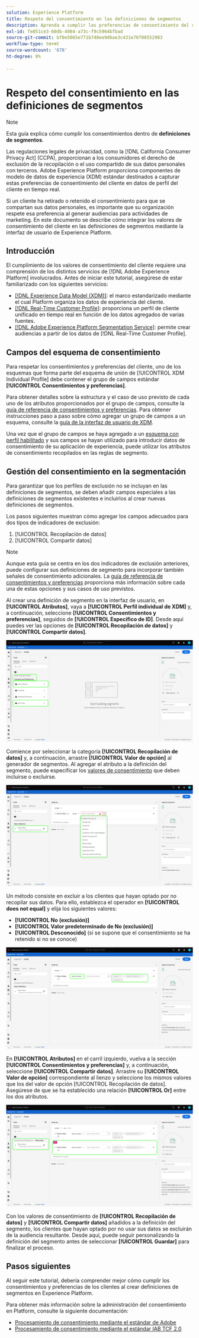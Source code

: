 ```yaml
---
solution: Experience Platform
title: Respeto del consentimiento en las definiciones de segmentos
description: Aprenda a cumplir las preferencias de consentimiento del cliente para la recopilación de datos personales y el uso compartido en operaciones de segmentación.
exl-id: fe851ce3-60db-4984-a73c-f9c5964bfbad
source-git-commit: bf0e5065e771b748ee9d6ae3c431e76f08552983
workflow-type: tm+mt
source-wordcount: '678'
ht-degree: 0%

---
```


# Respeto del consentimiento en las definiciones de segmentos

>[!NOTE]
>
>Esta guía explica cómo cumplir los consentimientos dentro de **definiciones de segmentos**.

Las regulaciones legales de privacidad, como la [!DNL California Consumer Privacy Act] (CCPA), proporcionan a los consumidores el derecho de exclusión de la recopilación o el uso compartido de sus datos personales con terceros. Adobe Experience Platform proporciona componentes de modelo de datos de experiencia (XDM) estándar destinados a capturar estas preferencias de consentimiento del cliente en datos de perfil del cliente en tiempo real.

Si un cliente ha retirado o retenido el consentimiento para que se compartan sus datos personales, es importante que su organización respete esa preferencia al generar audiencias para actividades de marketing. En este documento se describe cómo integrar los valores de consentimiento del cliente en las definiciones de segmentos mediante la interfaz de usuario de Experience Platform.

## Introducción

El cumplimiento de los valores de consentimiento del cliente requiere una comprensión de los distintos servicios de [!DNL Adobe Experience Platform] involucrados. Antes de iniciar este tutorial, asegúrese de estar familiarizado con los siguientes servicios:

* [[!DNL Experience Data Model (XDM)]](../../xdm/home.md): el marco estandarizado mediante el cual Platform organiza los datos de experiencia del cliente.
* [[!DNL Real-Time Customer Profile]](../../profile/home.md): proporciona un perfil de cliente unificado en tiempo real en función de los datos agregados de varias fuentes.
* [[!DNL Adobe Experience Platform Segmentation Service]](../home.md): permite crear audiencias a partir de los datos de [!DNL Real-Time Customer Profile].

## Campos del esquema de consentimiento

Para respetar los consentimientos y preferencias del cliente, uno de los esquemas que forma parte del esquema de unión de [!UICONTROL XDM Individual Profile] debe contener el grupo de campos estándar **[!UICONTROL Consentimientos y preferencias]**.

Para obtener detalles sobre la estructura y el caso de uso previsto de cada uno de los atributos proporcionados por el grupo de campos, consulte la [guía de referencia de consentimientos y preferencias](../../xdm/field-groups/profile/consents.md). Para obtener instrucciones paso a paso sobre cómo agregar un grupo de campos a un esquema, consulte la [guía de la interfaz de usuario de XDM](../../xdm/ui/resources/schemas.md#add-field-groups).

Una vez que el grupo de campos se haya agregado a un [esquema con perfil habilitado](../../xdm/ui/resources/schemas.md#profile) y sus campos se hayan utilizado para introducir datos de consentimiento de su aplicación de experiencia, puede utilizar los atributos de consentimiento recopilados en las reglas de segmento.

## Gestión del consentimiento en la segmentación

Para garantizar que los perfiles de exclusión no se incluyan en las definiciones de segmentos, se deben añadir campos especiales a las definiciones de segmentos existentes e incluirlos al crear nuevas definiciones de segmentos.

Los pasos siguientes muestran cómo agregar los campos adecuados para dos tipos de indicadores de exclusión:

1. [!UICONTROL Recopilación de datos]
1. [!UICONTROL Compartir datos]

>[!NOTE]
>
>Aunque esta guía se centra en los dos indicadores de exclusión anteriores, puede configurar sus definiciones de segmento para incorporar también señales de consentimiento adicionales. La [guía de referencia de consentimientos y preferencias](../../xdm/field-groups/profile/consents.md) proporciona más información sobre cada una de estas opciones y sus casos de uso previstos.

Al crear una definición de segmento en la interfaz de usuario, en **[!UICONTROL Atributos]**, vaya a **[!UICONTROL Perfil individual de XDM]** y, a continuación, seleccione **[!UICONTROL Consentimientos y preferencias]**, seguidos de **[!UICONTROL Específico de ID]**. Desde aquí puedes ver las opciones de **[!UICONTROL Recopilación de datos]** y **[!UICONTROL Compartir datos]**.

![](../images/tutorials/opt-outs/consents.png)

Comience por seleccionar la categoría **[!UICONTROL Recopilación de datos]** y, a continuación, arrastre **[!UICONTROL Valor de opción]** al generador de segmentos. Al agregar el atributo a la definición del segmento, puede especificar los [valores de consentimiento](../../xdm/field-groups/profile/consents.md#choice-values) que deben incluirse o excluirse.

![](../images/tutorials/opt-outs/consent-values.png)

Un método consiste en excluir a los clientes que hayan optado por no recopilar sus datos. Para ello, establezca el operador en **[!UICONTROL does not equal]** y elija los siguientes valores:

* **[!UICONTROL No (exclusión)]**
* **[!UICONTROL Valor predeterminado de No (exclusión)]**
* **[!UICONTROL Desconocido]** (si se supone que el consentimiento se ha retenido si no se conoce)

![](../images/tutorials/opt-outs/collect.png)

En **[!UICONTROL Atributos]** en el carril izquierdo, vuelva a la sección **[!UICONTROL Consentimientos y preferencias]** y, a continuación, seleccione **[!UICONTROL Compartir datos]**. Arrastre su **[!UICONTROL Valor de opción]** correspondiente al lienzo y seleccione los mismos valores que los del valor de opción [!UICONTROL Recopilación de datos]. Asegúrese de que se ha establecido una relación **[!UICONTROL Or]** entre los dos atributos.

![](../images/tutorials/opt-outs/share.png)

Con los valores de consentimiento de **[!UICONTROL Recopilación de datos]** y **[!UICONTROL Compartir datos]** añadidos a la definición del segmento, los clientes que hayan optado por no usar sus datos se excluirán de la audiencia resultante. Desde aquí, puede seguir personalizando la definición del segmento antes de seleccionar **[!UICONTROL Guardar]** para finalizar el proceso.

## Pasos siguientes

Al seguir este tutorial, debería comprender mejor cómo cumplir los consentimientos y preferencias de los clientes al crear definiciones de segmentos en Experience Platform.

Para obtener más información sobre la administración del consentimiento en Platform, consulte la siguiente documentación:

* [Procesamiento de consentimiento mediante el estándar de Adobe](../../landing/governance-privacy-security/consent/adobe/overview.md)
* [Procesamiento de consentimiento mediante el estándar IAB TCF 2.0](../../landing/governance-privacy-security/consent/iab/overview.md)